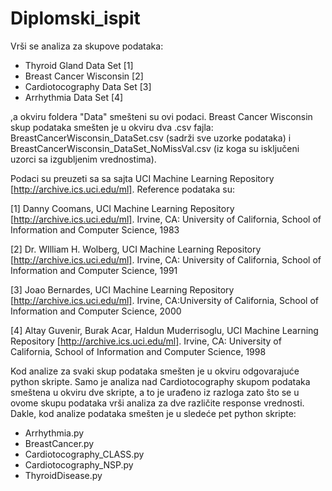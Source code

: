 # Diplomski_ispit

Vrši se analiza za skupove podataka:
- Thyroid Gland Data Set [1]
- Breast Cancer Wisconsin [2]
- Cardiotocography Data Set [3]
- Arrhythmia Data Set [4]

,a okviru foldera "Data" smešteni su ovi podaci. Breast Cancer Wisconsin skup podataka smešten je u okviru dva .csv fajla: BreastCancerWisconsin_DataSet.csv (sadrži sve uzorke podataka) i BreastCancerWisconsin_DataSet_NoMissVal.csv (iz koga su isključeni uzorci sa izgubljenim vrednostima).

Podaci su preuzeti sa sa sajta UCI Machine Learning Repository [http://archive.ics.uci.edu/ml]. Reference podataka su:

[1] Danny Coomans, UCI Machine Learning Repository [http://archive.ics.uci.edu/ml]. Irvine,
    CA: University of California, School of Information and Computer Science, 1983

[2] Dr. WIlliam H. Wolberg, UCI Machine Learning Repository [http://archive.ics.uci.edu/ml].
    Irvine, CA: University of California, School of Information and Computer Science, 1991

[3] Joao Bernardes, UCI Machine Learning Repository [http://archive.ics.uci.edu/ml]. Irvine,
    CA:University of California, School of Information and Computer Science, 2000

[4] Altay Guvenir, Burak Acar, Haldun Muderrisoglu, UCI Machine Learning Repository
    [http://archive.ics.uci.edu/ml]. Irvine, CA: University of California, School of Information
    and Computer Science, 1998


Kod analize za svaki skup podataka smešten je u okviru odgovarajuće python skripte. Samo je analiza nad Cardiotocography skupom podataka smeštena u okviru dve skripte, a to je urađeno iz razloga zato što se u ovome skupu podataka vrši analiza za dve različite response vrednosti. Dakle, kod analize podataka smešten je u sledeće pet python skripte:

- Arrhythmia.py
- BreastCancer.py
- Cardiotocography_CLASS.py
- Cardiotocography_NSP.py
- ThyroidDisease.py
